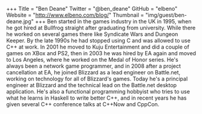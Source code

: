 +++
Title = "Ben Deane"
Twitter = "@ben_deane"
GitHub = "elbeno"
Website = "http://www.elbeno.com/blog/"
Thumbnail = "img/guest/ben-deane.jpg"
+++
Ben started in the games industry in the UK in 1995, when he got hired at Bullfrog straight after graduating from university. While there he worked on several games there like Syndicate Wars and Dungeon Keeper. By the late 1990s he had stopped using C and was allowed to use C++ at
work. In 2001 he moved to Kuju Entertainment and did a couple of games on XBox and PS2, then in 2003 he was hired by EA again and moved to Los Angeles, where he worked on the Medal of Honor series. He's always been a network game programmer, and in 2008 after a project cancellation at EA, he joined Blizzard as a lead engineer on Battle.net, working on technology for all of Blizzard's games. Today he's a principal engineer at Blizzard and the technical lead on the Battle.net desktop application. He's also a functional programming hobbyist who tries to use what he learns in Haskell to write better C++, and in recent years he has given several C++ conference talks at C++Now and CppCon.